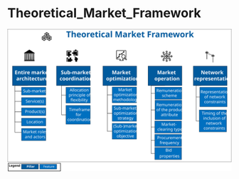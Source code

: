 # Theoretical_Market_Framework
![Theoretical_Market_Framework overview](images/TMF_00_All_Pillars.svg)


